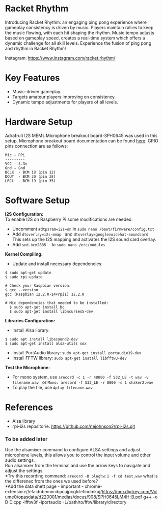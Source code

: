 # Racket Rhythm
Introducing Racket Rhythm: an engaging ping pong experience where gameplay consistency is driven by music. Players maintain rallies to keep the music flowing, with each hit shaping the rhythm. Music tempo adjusts based on gameplay speed, creates a real-time system which offers a dynamic challenge for all skill levels. Experience the fusion of ping pong and rhythm in Racket Rhythm!

Instagram: https://www.instagram.com/racket.rhythm/

# Key Features
* Music-driven gameplay.
* Targets amateur players improving on consistency.
* Dynamic tempo adjustments for players of all levels.

# Hardware Setup
Adrafruit I2S MEMs Microphone breakout board-SPH0645 was used in this setup. 
Microphone breakout board documentation can be found [here](https://cdn-learn.adafruit.com/downloads/pdf/adafruit-i2s-mems-microphone-breakout.pdf). GPIO pins connection are as follows:

```
Mic - RPi
---------
VCC - 3.3v
Gnd – Gnd
BCLK  - BCM 18 (pin 12)
DOUT  - BCM 20 (pin 38)
LRCL  - BCM 19 (pin 35)
```

# Software Setup
**I2S Configuration:**  
To enable I2S on Raspberry Pi some modifications are needed:

* Uncomment ```#dtparam=i2s=on``` in ``` sudo nano /boot/firmware/config.txt ```
* Add ``` dtoverlay=i2s-mmap  ``` and ``` dtoverlay=googlevoicehat-soundcard  ``` This sets up the I2S mapping and activates the I2S sound card overlay.
* Add ``` snd-bcm2835   ``` to ``` sudo nano /etc/modules ```

**Kernel Compiling:**

* Update and install necessary dependencies:
```
$ sudo apt-get update
$ sudo rpi-update

# Check your Raspbian version:
$ gcc --version
gcc (Raspbian 12.2.0-14+rpi1) 12.2.0

# Mic dependencies that needed to be installed:
  $ sudo apt-get install bc
  $ sudo apt-get install libncurses5-dev
  ```

**Libraries Configuration:**
  
* Install Alsa library:
```
$ sudo apt install libasound2-dev
$ sudo apt-get install alsa-utils sox
 ```
* Install PortAudio library: ``` sudo apt-get install portaudio19-dev ```
* Install FFTW library: ``` sudo apt-get install libfftw3-dev ```

**Test the Microphone:**
 
* For mono system, use ```arecord -c 1 -r 48000 -f S32_LE -t wav -v filename.wav ``` or ``` Mono: arecord -f S32_LE -r 8000 -c 1 shaker2.wav  ```
* To play the file, use ``` Aplay filename.wav  ```


# References

 * Alsa library
 * rpi-i2s repositorie: https://github.com/nejohnson2/rpi-i2s.git

### To be added later
Use the alsamixer command to configure ALSA settings and adjust microphone levels, this allows you to control the input volume and other audio settings.  
Run alsamixer from the terminal and use the arrow keys to navigate and adjust the settings.  
*Try this recording command: ```arecord -D plughw:1 -f cd test.wav``` what is the differenec from the ones we used before?  
*Add the data shett page - important - chrome-extension://efaidnbmnnnibpcajpcglclefindmkaj/https://mm.digikey.com/Volume0/opasdata/d220001/medias/docus/908/SPH0645LM4H-B.pdf
g++ -o D D.cpp -lfftw3f -lportaudio -L/path/to/fftw/library/directory
